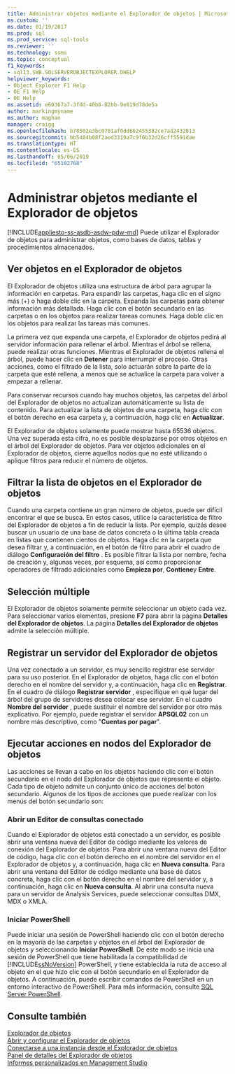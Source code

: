 ```yaml
---
title: Administrar objetos mediante el Explorador de objetos | Microsoft Docs
ms.custom: ''
ms.date: 01/19/2017
ms.prod: sql
ms.prod_service: sql-tools
ms.reviewer: ''
ms.technology: ssms
ms.topic: conceptual
f1_keywords:
- sql13.SWB.SQLSERVEROBJECTEXPLORER.DHELP
helpviewer_keywords:
- Object Explorer F1 Help
- OE F1 Help
- OE Help
ms.assetid: e60367a7-3fdd-40b8-82bb-9e819d78de5a
author: markingmyname
ms.author: maghan
manager: craigg
ms.openlocfilehash: b78502e3bc0701af0dd662455382ce7ad2432813
ms.sourcegitcommit: bb5484b08f2aed3319a7c9f6b32d26cff5591dae
ms.translationtype: HT
ms.contentlocale: es-ES
ms.lasthandoff: 05/06/2019
ms.locfileid: "65102768"
---
```

# <a name="manage-objects-by-using-object-explorer"></a>Administrar objetos mediante el Explorador de objetos
[!INCLUDE[appliesto-ss-asdb-asdw-pdw-md](../../includes/appliesto-ss-asdb-asdw-pdw-md.md)]
Puede utilizar el Explorador de objetos para administrar objetos, como bases de datos, tablas y procedimientos almacenados.  
  
## <a name="viewing-objects-in-object-explorer"></a>Ver objetos en el Explorador de objetos  
El Explorador de objetos utiliza una estructura de árbol para agrupar la información en carpetas. Para expandir las carpetas, haga clic en el signo más (+) o haga doble clic en la carpeta. Expanda las carpetas para obtener información más detallada. Haga clic con el botón secundario en las carpetas o en los objetos para realizar tareas comunes. Haga doble clic en los objetos para realizar las tareas más comunes.  
  
La primera vez que expanda una carpeta, el Explorador de objetos pedirá al servidor información para rellenar el árbol. Mientras el árbol se rellena, puede realizar otras funciones. Mientras el Explorador de objetos rellena el árbol, puede hacer clic en **Detener** para interrumpir el proceso. Otras acciones, como el filtrado de la lista, solo actuarán sobre la parte de la carpeta que esté rellena, a menos que se actualice la carpeta para volver a empezar a rellenar.  
  
Para conservar recursos cuando hay muchos objetos, las carpetas del árbol del Explorador de objetos no actualizan automáticamente su lista de contenido. Para actualizar la lista de objetos de una carpeta, haga clic con el botón derecho en esa carpeta y, a continuación, haga clic en **Actualizar**.  
  
El Explorador de objetos solamente puede mostrar hasta 65536 objetos. Una vez superada esta cifra, no es posible desplazarse por otros objetos en el árbol del Explorador de objetos. Para ver objetos adicionales en el Explorador de objetos, cierre aquellos nodos que no esté utilizando o aplique filtros para reducir el número de objetos.  
  
## <a name="filtering-the-list-of-objects-in-object-explorer"></a>Filtrar la lista de objetos en el Explorador de objetos  
Cuando una carpeta contiene un gran número de objetos, puede ser difícil encontrar el que se busca. En estos casos, utilice la característica de filtro del Explorador de objetos a fin de reducir la lista. Por ejemplo, quizás desee buscar un usuario de una base de datos concreta o la última tabla creada en listas que contienen cientos de objetos. Haga clic en la carpeta que desea filtrar y, a continuación, en el botón de filtro para abrir el cuadro de diálogo **Configuración del filtro** . Es posible filtrar la lista por nombre, fecha de creación y, algunas veces, por esquema, así como proporcionar operadores de filtrado adicionales como **Empieza por**, **Contiene**y **Entre**.  
  
## <a name="multi-select"></a>Selección múltiple  
El Explorador de objetos solamente permite seleccionar un objeto cada vez. Para seleccionar varios elementos, presione **F7** para abrir la página **Detalles del Explorador de objetos**. La página **Detalles del Explorador de objetos** admite la selección múltiple.  
  
## <a name="register-a-server-from-object-explorer"></a>Registrar un servidor del Explorador de objetos  
Una vez conectado a un servidor, es muy sencillo registrar ese servidor para su uso posterior. En el Explorador de objetos, haga clic con el botón derecho en el nombre del servidor y, a continuación, haga clic en **Registrar**. En el cuadro de diálogo **Registrar servidor** , especifique en qué lugar del árbol del grupo de servidores desea colocar ese servidor. En el cuadro **Nombre del servidor** , puede sustituir el nombre del servidor por otro más explicativo. Por ejemplo, puede registrar el servidor **APSQL02** con un nombre más descriptivo, como "**Cuentas por pagar**".  
  
## <a name="performing-actions-on-object-explorer-nodes"></a>Ejecutar acciones en nodos del Explorador de objetos  
Las acciones se llevan a cabo en los objetos haciendo clic con el botón secundario en el nodo del Explorador de objetos que representa el objeto. Cada tipo de objeto admite un conjunto único de acciones del botón secundario. Algunos de los tipos de acciones que puede realizar con los menús del botón secundario son:  
  
### <a name="open-a-connected-query-editor"></a>Abrir un Editor de consultas conectado  
Cuando el Explorador de objetos está conectado a un servidor, es posible abrir una ventana nueva del Editor de código mediante los valores de conexión del Explorador de objetos. Para abrir una ventana nueva del Editor de código, haga clic con el botón derecho en el nombre del servidor en el Explorador de objetos y, a continuación, haga clic en **Nueva consulta**. Para abrir una ventana del Editor de código mediante una base de datos concreta, haga clic con el botón derecho en el nombre del servidor y, a continuación, haga clic en **Nueva consulta**. Al abrir una consulta nueva para un servidor de Analysis Services, puede seleccionar consultas DMX, MDX o XMLA.  
  
### <a name="start-powershell"></a>Iniciar PowerShell  
Puede iniciar una sesión de PowerShell haciendo clic con el botón derecho en la mayoría de las carpetas y objetos en el árbol del Explorador de objetos y seleccionando **Iniciar PowerShell**. De este modo se inicia una sesión de PowerShell que tiene habilitada la compatibilidad de [!INCLUDE[ssNoVersion](../../includes/ssnoversion-md.md)] PowerShell, y tiene establecida la ruta de acceso al objeto en el que hizo clic con el botón secundario en el Explorador de objetos. A continuación, puede escribir comandos de PowerShell en un entorno interactivo de PowerShell. Para más información, consulte [SQL Server PowerShell](https://msdn.microsoft.com/89b70725-bbe7-4ffe-a27d-2a40005a97e7).  
  
## <a name="see-also"></a>Consulte también  
[Explorador de objetos](../../ssms/object/object-explorer.md)  
[Abrir y configurar el Explorador de objetos](../../ssms/object/open-and-configure-object-explorer.md)  
[Conectarse a una instancia desde el Explorador de objetos](../../ssms/object/connect-to-an-instance-from-object-explorer.md)  
[Panel de detalles del Explorador de objetos](../../ssms/object/object-explorer-details-pane.md)  
[Informes personalizados en Management Studio](../../ssms/object/custom-reports-in-management-studio.md)  
  
